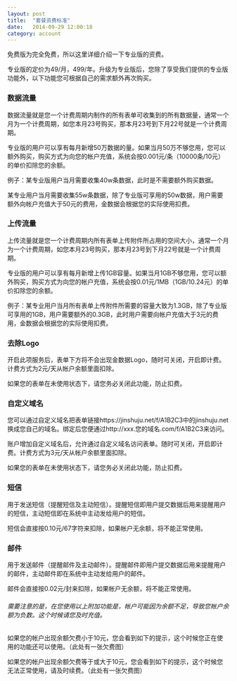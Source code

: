 ```yaml
---
layout: post
title:  "套餐资费标准"
date:   2014-09-29 12:00:18
category: account
---
```


免费版为完全免费，所以这里详细介绍一下专业版的资费。

专业版的定价为49/月，499/年。升级为专业版后，您除了享受我们提供的专业版功能外，以下功能您可根据自己的需求额外再次购买。

### 数据流量
数据流量就是您一个计费周期内制作的所有表单可收集到的所有数据量，通常一个月为一个计费周期，如您本月23号购买，那本月23号到下月22号就是一个计费周期。

专业版的用户可以享有每月新增50万数据的量。如果当月50万不够您用，您可以额外购买，购买方式为向您的帐户充值，系统会按0.001元/条（10000条/10元）的单价扣除您的余额。

例子：某专业版用户当月需要收集40w条数据，此时是不需要额外购买数据。
 
 某专业用户当月需要收集55w条数据，除了专业版可享用的50w数据，用户需要额外向帐户充值大于50元的费用，金数据会根据您的实际使用扣费。


### 上传流量
上传流量就是您一个计费周期内所有表单上传附件所占用的空间大小，通常一个月为一个计费周期，如您本月23号购买，那本月23号到下月22号就是一个计费周期。

专业版的用户可以享有每月新增上传1GB容量。如果当月1GB不够您用，您可以额外购买，购买方式为向您的帐户充值，系统会按0.01元/1MB（1GB/10.24元）的单价扣除您的余额。

例子：某专业用户当月所有表单上传附件所需要的容量大致为1.3GB，除了专业版可享用的1GB，用户需要额外的0.3GB，此时用户需要向帐户充值大于3元的费用，金数据会根据您的实际使用扣费。


### 去除Logo
开启此项服务后，表单下方将不会出现金数据Logo，随时可关闭，开启即计费。计费方式为2元/天从帐户余额里面扣除。

如果您的表单在未使用状态下，请您务必关闭此功能，防止扣费。


### 自定义域名
您可以通过自定义域名把表单链接https://jinshuju.net/f/A1B2C3中的jinshuju.net换成您自己的域名。绑定后您便通过http://xxx.您的域名.com/f/A1B2C3来访问。

账户增加自定义域名后，允许通过自定义域名访问表单。随时可关闭，开启即计费。计费方式为3元/天从帐户余额里面扣除。

如果您的表单在未使用状态下，请您务必关闭此功能，防止扣费。

### 短信
用于发送短信（提醒短信及主动短信）。提醒短信即用户提交数据后用来提醒用户的短信，主动短信即在系统中主动发给用户的短信。

短信会直接按0.10元/67字符来扣除，如果帐户无余额，将不能正常使用。

### 邮件
用于发送邮件（提醒邮件及主动邮件）。提醒邮件即用户提交数据后用来提醒用户的邮件，主动邮件即在系统中主动发给用户的邮件。

邮件会直接按0.02元/封来扣除，如果帐户无余额，将不能正常使用。


###### 需要注意的是，在您使用以上附加功能是，帐户可能因为余额不足，导致您帐户余额为负数。这个时候请您及时充值。


如果您的帐户出现余额欠费小于10元，您会看到如下的提示，这个时候您正在使用的功能还可以使用。（此处有一张欠费图）

如果您的帐户出现余额欠费等于或大于10元，您会看到如下的提示，这个时候您无法正常使用，请及时续费。（此处有一张欠费图）


















